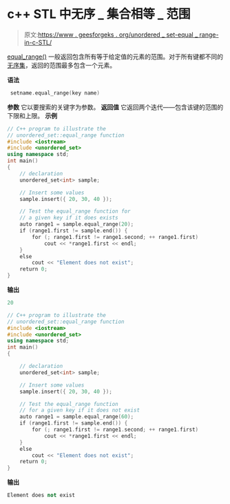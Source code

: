 # c++ STL 中无序 _ 集合相等 _ 范围

> 原文:[https://www . geesforgeks . org/unordered _ set-equal _ range-in-c-STL/](https://www.geeksforgeeks.org/unordered_set-equal_range-in-c-stl/)

[equal_range()](https://www.geeksforgeeks.org/equal_range-in-cpp/) 一般返回包含所有等于给定值的元素的范围。对于所有键都不同的[无序集](https://www.geeksforgeeks.org/unorderd_set-stl-uses/)，返回的范围最多包含一个元素。

**语法**

```cpp
 setname.equal_range(key name)

```

**参数**
它以要搜索的关键字为参数。
**返回值**
它返回两个迭代——包含该键的范围的下限和上限。
**示例**

```cpp
// C++ program to illustrate the
// unordered_set::equal_range function
#include <iostream>
#include <unordered_set>
using namespace std;
int main()
{
    // declaration
    unordered_set<int> sample;

    // Insert some values
    sample.insert({ 20, 30, 40 });

    // Test the equal_range function for
    // a given key if it does exists
    auto range1 = sample.equal_range(20);
    if (range1.first != sample.end()) {
        for (; range1.first != range1.second; ++ range1.first)
            cout << *range1.first << endl;
    }
    else
        cout << "Element does not exist";
    return 0;
}
```

**输出**

```cpp
20
```

```cpp
// C++ program to illustrate the
// unordered_set::equal_range function
#include <iostream>
#include <unordered_set>
using namespace std;
int main()
{

    // declaration
    unordered_set<int> sample;

    // Insert some values
    sample.insert({ 20, 30, 40 });

    // Test the equal_range function 
    // for a given key if it does not exist
    auto range1 = sample.equal_range(60);
    if (range1.first != sample.end()) {
        for (; range1.first != range1.second; ++ range1.first)
            cout << *range1.first << endl;
    }
    else
        cout << "Element does not exist";
    return 0;
}
```

**输出**

```cpp
Element does not exist

```